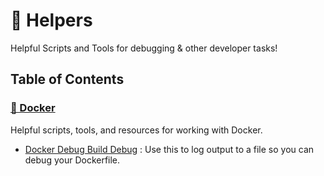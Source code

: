 # 🛟 Helpers

Helpful Scripts and Tools for debugging &amp; other developer tasks!

## Table of Contents

<!-- docs:start -->
### [🐳 Docker](./docs/🐳-docker.md)

Helpful scripts, tools, and resources for working with Docker.

- [Docker Debug Build Debug](./docs/docker/scripts/docker-build-debug-output.md) :  Use this to log output to a file so you can debug your Dockerfile.

<!-- docs:end -->
